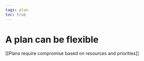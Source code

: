 ```yaml
---
tags: plan
toc: true
---
```


# A plan can be flexible

[[Plans require compromise based on resources and priorities]]
